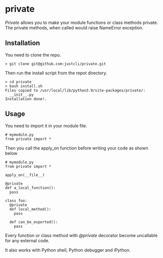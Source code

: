 # private

_Private_ allows you to make your module functions or class methods private. The private methods, when called would raise NameError exception.

## Installation
You need to clone the repo.
```
> git clone git@github.com:justcli/private.git
```
Then run the install script from the repot directory.

```
> cd private
> bash install.sh
Files copied to /usr/local/lib/python3.9/site-packages/private/:
  __init__.py
Installation done!.
```

## Usage

You need to import it in your module file.
```
# mymodule.py
from private import *
```
Then you call the apply_on function before writing your code as shown below
```
# mymodule.py
from private import *

apply_on(__file__)

@private
def a_local_function():
  pass

class foo:
  @private
  def local_method():
    pass

  def can_be_exported():
    pass
```
Every function or class method with _@private_ decorator become uncallable for any external code.

It also works with Python shell, Python debugger and iPython.

